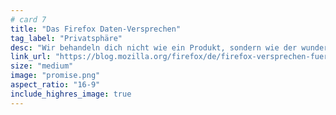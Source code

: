 ```yaml
---
# card 7
title: "Das Firefox Daten-Versprechen"
tag_label: "Privatsphäre"
desc: "Wir behandeln dich nicht wie ein Produkt, sondern wie der wunderbare Mensch, der du bist: unser Versprechen für deine persönlichen Daten."
link_url: "https://blog.mozilla.org/firefox/de/firefox-versprechen-fuer-deine-persoenlichen-daten/?utm_source=www.mozilla.org&utm_medium=referral&utm_campaign=homepage&utm_content=card"
size: "medium"
image: "promise.png"
aspect_ratio: "16-9"
include_highres_image: true
---
```

